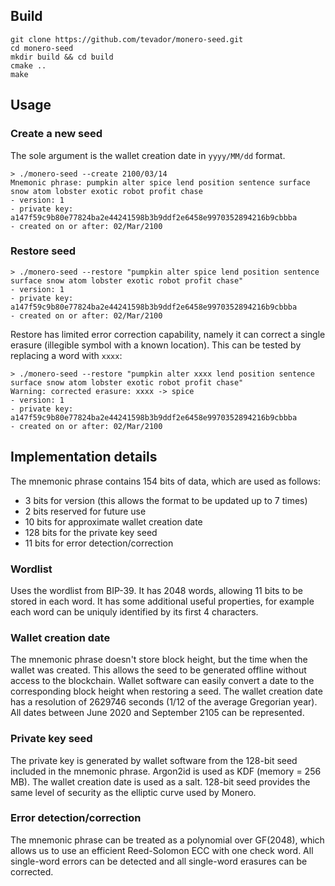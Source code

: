 ## Build
```
git clone https://github.com/tevador/monero-seed.git
cd monero-seed
mkdir build && cd build
cmake ..
make
```

## Usage

### Create a new seed

The sole argument is the wallet creation date in `yyyy/MM/dd` format.
```
> ./monero-seed --create 2100/03/14
Mnemonic phrase: pumpkin alter spice lend position sentence surface snow atom lobster exotic robot profit chase
- version: 1
- private key: a147f59c9b80e77824ba2e44241598b3b9ddf2e6458e9970352894216b9cbbba
- created on or after: 02/Mar/2100
```

### Restore seed

```
> ./monero-seed --restore "pumpkin alter spice lend position sentence surface snow atom lobster exotic robot profit chase"
- version: 1
- private key: a147f59c9b80e77824ba2e44241598b3b9ddf2e6458e9970352894216b9cbbba
- created on or after: 02/Mar/2100
```

Restore has limited error correction capability, namely it can correct a single erasure (illegible symbol with a known location).
This can be tested by replacing a word with `xxxx`:

```
> ./monero-seed --restore "pumpkin alter xxxx lend position sentence surface snow atom lobster exotic robot profit chase"
Warning: corrected erasure: xxxx -> spice
- version: 1
- private key: a147f59c9b80e77824ba2e44241598b3b9ddf2e6458e9970352894216b9cbbba
- created on or after: 02/Mar/2100
```

## Implementation details

The mnemonic phrase contains 154 bits of data, which are used as follows:

* 3 bits for version (this allows the format to be updated up to 7 times)
* 2 bits reserved for future use
* 10 bits for approximate wallet creation date
* 128 bits for the private key seed
* 11 bits for error detection/correction

### Wordlist

Uses the wordlist from BIP-39. It has 2048 words, allowing 11 bits to be stored in each word. It has some additional useful properties,
for example each word can be uniquly identified by its first 4 characters.

### Wallet creation date

The mnemonic phrase doesn't store block height, but the time when the wallet was created. This allows the seed to be generated
offline without access to the blockchain. Wallet software can easily convert a date to the corresponding block height when restoring a seed.
The wallet creation date has a resolution of 2629746 seconds (1/12 of the average Gregorian year). All dates between June 2020
and September 2105 can be represented.

### Private key seed

The private key is generated by wallet software from the 128-bit seed included in the mnemonic phrase. Argon2id is used as KDF (memory = 256 MB). The wallet creation date is used as a salt. 128-bit seed provides the same level of security as the elliptic curve used by Monero.

### Error detection/correction

The mnemonic phrase can be treated as a polynomial over GF(2048), which allows us to use an efficient Reed-Solomon ECC with one check word. All single-word errors can be detected and all single-word erasures can be corrected.
